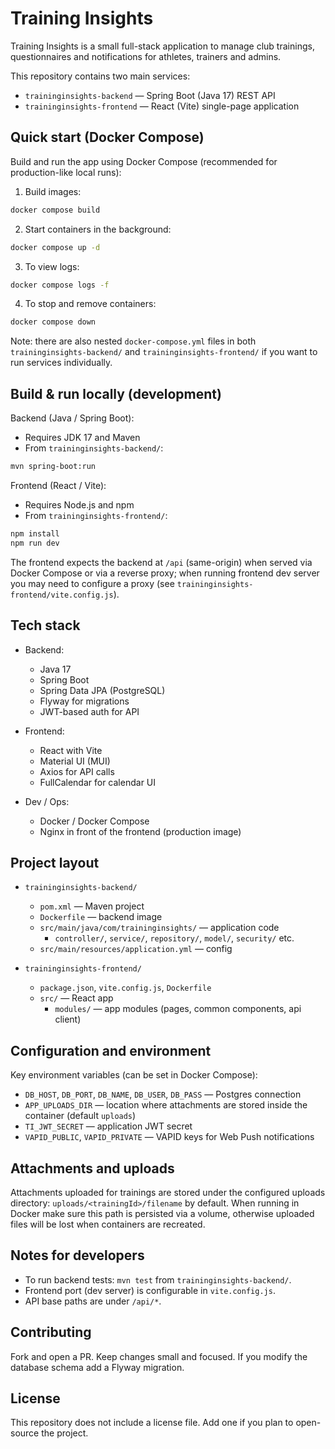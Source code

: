# Training Insights

Training Insights is a small full-stack application to manage club trainings, questionnaires and notifications for athletes, trainers and admins.

This repository contains two main services:

- `traininginsights-backend` — Spring Boot (Java 17) REST API
- `traininginsights-frontend` — React (Vite) single-page application

## Quick start (Docker Compose)

Build and run the app using Docker Compose (recommended for production-like local runs):

1. Build images:

```bash
docker compose build
```

2. Start containers in the background:

```bash
docker compose up -d
```

3. To view logs:

```bash
docker compose logs -f
```

4. To stop and remove containers:

```bash
docker compose down
```

Note: there are also nested `docker-compose.yml` files in both `traininginsights-backend/` and `traininginsights-frontend/` if you want to run services individually.

## Build & run locally (development)

Backend (Java / Spring Boot):

- Requires JDK 17 and Maven
- From `traininginsights-backend/`:

```bash
mvn spring-boot:run
```

Frontend (React / Vite):

- Requires Node.js and npm
- From `traininginsights-frontend/`:

```bash
npm install
npm run dev
```

The frontend expects the backend at `/api` (same-origin) when served via Docker Compose or via a reverse proxy; when running frontend dev server you may need to configure a proxy (see `traininginsights-frontend/vite.config.js`).

## Tech stack

- Backend:
  - Java 17
  - Spring Boot
  - Spring Data JPA (PostgreSQL)
  - Flyway for migrations
  - JWT-based auth for API

- Frontend:
  - React with Vite
  - Material UI (MUI)
  - Axios for API calls
  - FullCalendar for calendar UI

- Dev / Ops:
  - Docker / Docker Compose
  - Nginx in front of the frontend (production image)

## Project layout

- `traininginsights-backend/`
  - `pom.xml` — Maven project
  - `Dockerfile` — backend image
  - `src/main/java/com/traininginsights/` — application code
    - `controller/`, `service/`, `repository/`, `model/`, `security/` etc.
  - `src/main/resources/application.yml` — config

- `traininginsights-frontend/`
  - `package.json`, `vite.config.js`, `Dockerfile`
  - `src/` — React app
    - `modules/` — app modules (pages, common components, api client)

## Configuration and environment

Key environment variables (can be set in Docker Compose):

- `DB_HOST`, `DB_PORT`, `DB_NAME`, `DB_USER`, `DB_PASS` — Postgres connection
- `APP_UPLOADS_DIR` — location where attachments are stored inside the container (default `uploads`)
- `TI_JWT_SECRET` — application JWT secret
- `VAPID_PUBLIC`, `VAPID_PRIVATE` — VAPID keys for Web Push notifications

## Attachments and uploads

Attachments uploaded for trainings are stored under the configured uploads directory: `uploads/<trainingId>/filename` by default. When running in Docker make sure this path is persisted via a volume, otherwise uploaded files will be lost when containers are recreated.

## Notes for developers

- To run backend tests: `mvn test` from `traininginsights-backend/`.
- Frontend port (dev server) is configurable in `vite.config.js`.
- API base paths are under `/api/*`.

## Contributing

Fork and open a PR. Keep changes small and focused. If you modify the database schema add a Flyway migration.

## License

This repository does not include a license file. Add one if you plan to open-source the project.
